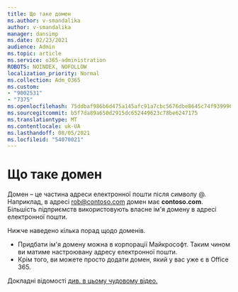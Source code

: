 ```yaml
---
title: Що таке домен
ms.author: v-smandalika
author: v-smandalika
manager: dansimp
ms.date: 02/23/2021
audience: Admin
ms.topic: article
ms.service: o365-administration
ROBOTS: NOINDEX, NOFOLLOW
localization_priority: Normal
ms.collection: Adm_O365
ms.custom:
- "9002531"
- "7375"
ms.openlocfilehash: 75ddbaf986b6d475a145afc91a7cbc5676dbe8645c74f9399969c78be5d0342f
ms.sourcegitcommit: b5f7da89a650d2915dc652449623c78be6247175
ms.translationtype: MT
ms.contentlocale: uk-UA
ms.lasthandoff: 08/05/2021
ms.locfileid: "54070021"
---
```

# <a name="whats-a-domain"></a>Що таке домен

Домен – це частина адреси електронної пошти після символу @. Наприклад, в адресі rob@contoso.com домен має **contoso.com**. Більшість підприємств використовують власне ім'я домену в адресі електронної пошти.

Нижче наведено кілька порад щодо доменів.

- Придбати ім'я домену можна в корпорації Майкрософт. Таким чином ви матиме настроювану адресу електронної пошти.
- Крім того, ви можете просто додати домен, який у вас уже є в Office 365.

Докладні відомості [див. в цьому чудовому відео.](https://www.youtube.com/watch)